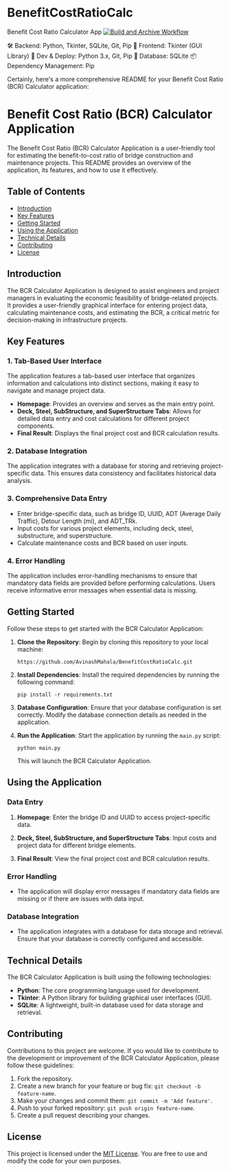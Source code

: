 # BenefitCostRatioCalc
 Benefit Cost Ratio Calculator App
 [![Build and Archive Workflow](https://github.com/AvinashMahala/BenefitCostRatioCalc/actions/workflows/build.yml/badge.svg)](https://github.com/AvinashMahala/BenefitCostRatioCalc/actions/workflows/build.yml)

🛠 Backend: Python, Tkinter, SQLite, Git, Pip
🎨 Frontend: Tkinter (GUI Library)
🧰 Dev & Deploy: Python 3.x, Git, Pip
💌 Database: SQLite
📦 Dependency Management: Pip

Certainly, here's a more comprehensive README for your Benefit Cost Ratio (BCR) Calculator application:

# Benefit Cost Ratio (BCR) Calculator Application

The Benefit Cost Ratio (BCR) Calculator Application is a user-friendly tool for estimating the benefit-to-cost ratio of bridge construction and maintenance projects. This README provides an overview of the application, its features, and how to use it effectively.

## Table of Contents

- [Introduction](#introduction)
- [Key Features](#key-features)
- [Getting Started](#getting-started)
- [Using the Application](#using-the-application)
- [Technical Details](#technical-details)
- [Contributing](#contributing)
- [License](#license)

## Introduction

The BCR Calculator Application is designed to assist engineers and project managers in evaluating the economic feasibility of bridge-related projects. It provides a user-friendly graphical interface for entering project data, calculating maintenance costs, and estimating the BCR, a critical metric for decision-making in infrastructure projects.

## Key Features

### 1. Tab-Based User Interface

The application features a tab-based user interface that organizes information and calculations into distinct sections, making it easy to navigate and manage project data.

- **Homepage**: Provides an overview and serves as the main entry point.
- **Deck, Steel, SubStructure, and SuperStructure Tabs**: Allows for detailed data entry and cost calculations for different project components.
- **Final Result**: Displays the final project cost and BCR calculation results.

### 2. Database Integration

The application integrates with a database for storing and retrieving project-specific data. This ensures data consistency and facilitates historical data analysis.

### 3. Comprehensive Data Entry

- Enter bridge-specific data, such as bridge ID, UUID, ADT (Average Daily Traffic), Detour Length (mi), and ADT_TRk.
- Input costs for various project elements, including deck, steel, substructure, and superstructure.
- Calculate maintenance costs and BCR based on user inputs.

### 4. Error Handling

The application includes error-handling mechanisms to ensure that mandatory data fields are provided before performing calculations. Users receive informative error messages when essential data is missing.

## Getting Started

Follow these steps to get started with the BCR Calculator Application:

1. **Clone the Repository**: Begin by cloning this repository to your local machine:

   ```shell
   https://github.com/AvinashMahala/BenefitCostRatioCalc.git
   ```

2. **Install Dependencies**: Install the required dependencies by running the following command:

   ```shell
   pip install -r requirements.txt
   ```

3. **Database Configuration**: Ensure that your database configuration is set correctly. Modify the database connection details as needed in the application.

4. **Run the Application**: Start the application by running the `main.py` script:

   ```shell
   python main.py
   ```

   This will launch the BCR Calculator Application.

## Using the Application

### Data Entry

1. **Homepage**: Enter the bridge ID and UUID to access project-specific data.

2. **Deck, Steel, SubStructure, and SuperStructure Tabs**: Input costs and project data for different bridge elements.

3. **Final Result**: View the final project cost and BCR calculation results.

### Error Handling

- The application will display error messages if mandatory data fields are missing or if there are issues with data input.

### Database Integration

- The application integrates with a database for data storage and retrieval. Ensure that your database is correctly configured and accessible.

## Technical Details

The BCR Calculator Application is built using the following technologies:

- **Python**: The core programming language used for development.
- **Tkinter**: A Python library for building graphical user interfaces (GUI).
- **SQLite**: A lightweight, built-in database used for data storage and retrieval.

## Contributing

Contributions to this project are welcome. If you would like to contribute to the development or improvement of the BCR Calculator Application, please follow these guidelines:

1. Fork the repository.
2. Create a new branch for your feature or bug fix: `git checkout -b feature-name`.
3. Make your changes and commit them: `git commit -m 'Add feature'`.
4. Push to your forked repository: `git push origin feature-name`.
5. Create a pull request describing your changes.

## License

This project is licensed under the [MIT License](LICENSE). You are free to use and modify the code for your own purposes.

